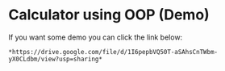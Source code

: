# Calculator using OOP (Demo)
  If you want some demo you can click the link below:
    
    *https://drive.google.com/file/d/1I6pepbVQ50T-aSAhsCnTWbm-yX0CLdbm/view?usp=sharing* 
